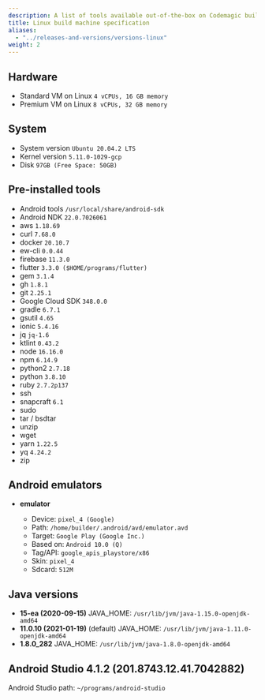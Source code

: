```yaml
---
description: A list of tools available out-of-the-box on Codemagic build machines.
title: Linux build machine specification
aliases:
  - "../releases-and-versions/versions-linux"
weight: 2
---
```


## Hardware

- Standard VM on Linux `4 vCPUs, 16 GB memory`
- Premium VM on Linux `8 vCPUs, 32 GB memory`

## System

- System version `Ubuntu 20.04.2 LTS`
- Kernel version `5.11.0-1029-gcp`
- Disk `97GB (Free Space: 50GB)`

## Pre-installed tools

- Android tools `/usr/local/share/android-sdk`
- Android NDK `22.0.7026061`
- aws `1.18.69`
- curl `7.68.0`
- docker `20.10.7`
- ew-cli `0.0.44`
- firebase `11.3.0`
- flutter `3.3.0 ($HOME/programs/flutter)`
- gem `3.1.4`
- gh `1.8.1`
- git `2.25.1`
- Google Cloud SDK `348.0.0`
- gradle `6.7.1`
- gsutil `4.65`
- ionic `5.4.16`
- jq `jq-1.6`
- ktlint `0.43.2`
- node `16.16.0`
- npm `6.14.9`
- python2 `2.7.18`
- python `3.8.10`
- ruby `2.7.2p137`
- ssh
- snapcraft `6.1`
- sudo
- tar / bsdtar
- unzip
- wget
- yarn `1.22.5`
- yq `4.24.2`
- zip

## Android emulators

- **emulator**

  - Device: `pixel_4 (Google)`
  - Path: `/home/builder/.android/avd/emulator.avd`
  - Target: `Google Play (Google Inc.)`
  - Based on: `Android 10.0 (Q)`
  - Tag/API: `google_apis_playstore/x86`
  - Skin: `pixel_4`
  - Sdcard: `512M`

## Java versions

- **15-ea (2020-09-15)** JAVA_HOME: `/usr/lib/jvm/java-1.15.0-openjdk-amd64`
- **11.0.10 (2021-01-19)** (default) JAVA_HOME: `/usr/lib/jvm/java-1.11.0-openjdk-amd64`
- **1.8.0_282** JAVA_HOME: `/usr/lib/jvm/java-1.8.0-openjdk-amd64`

## Android Studio 4.1.2 (201.8743.12.41.7042882)

Android Studio path: `~/programs/android-studio`
